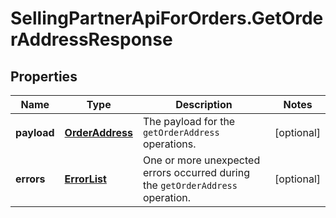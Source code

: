 # SellingPartnerApiForOrders.GetOrderAddressResponse

## Properties
Name | Type | Description | Notes
------------ | ------------- | ------------- | -------------
**payload** | [**OrderAddress**](OrderAddress.md) | The payload for the `getOrderAddress` operations. | [optional] 
**errors** | [**ErrorList**](ErrorList.md) | One or more unexpected errors occurred during the `getOrderAddress` operation. | [optional] 



